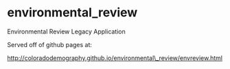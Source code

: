 # environmental_review
Environmental Review Legacy Application


Served off of github pages at:

http://coloradodemography.github.io/environmental\_review/envreview.html